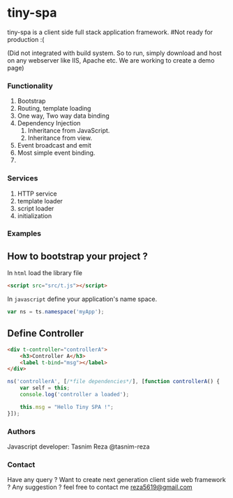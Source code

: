 # tiny-spa
tiny-spa is a client side full stack application framework. #Not ready for production :(

(Did not integrated with build system. So to run, simply download and host on any webserver like IIS, Apache etc. We are working to create a demo page)

### Functionality
1. Bootstrap
2. Routing, template loading
3. One way, Two way data binding
4. Dependency Injection
	1. Inheritance from JavaScript.
	2. Inheritance from view.
5. Event broadcast and emit
6. Most simple event binding.
7. 

### Services
1. HTTP service
2. template loader
3. script loader
4. initialization

### Examples
## How to bootstrap your project ?
In `html` load the library file
```html
<script src="src/t.js"></script>
```
In `javascript` define your application's name space.
```javascript
var ns = ts.namespace('myApp');
```

## Define Controller

```html
<div t-controller="controllerA">
    <h3>Controller A</h3>
    <label t-bind="msg"></label>
</div>
```

```javascript
ns('controllerA', [/*file dependencies*/], [function controllerA() {
    var self = this;
    console.log('controller a loaded');

    this.msg = "Hello Tiny SPA !";    
}]);
```

### Authors
Javascript developer: Tasnim Reza @tasnim-reza

### Contact
Have any query ? Want to create next generation client side web framework ? Any suggestion ? feel free to contact me reza5619@gmail.com
